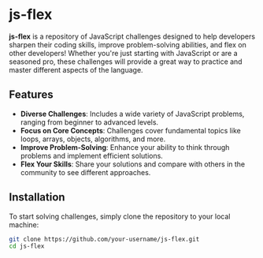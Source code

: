 # js-flex

**js-flex** is a repository of JavaScript challenges designed to help developers sharpen their coding skills, improve problem-solving abilities, and flex on other developers! Whether you're just starting with JavaScript or are a seasoned pro, these challenges will provide a great way to practice and master different aspects of the language.

## Features

- **Diverse Challenges**: Includes a wide variety of JavaScript problems, ranging from beginner to advanced levels.
- **Focus on Core Concepts**: Challenges cover fundamental topics like loops, arrays, objects, algorithms, and more.
- **Improve Problem-Solving**: Enhance your ability to think through problems and implement efficient solutions.
- **Flex Your Skills**: Share your solutions and compare with others in the community to see different approaches.

## Installation

To start solving challenges, simply clone the repository to your local machine:

```bash
git clone https://github.com/your-username/js-flex.git
cd js-flex
